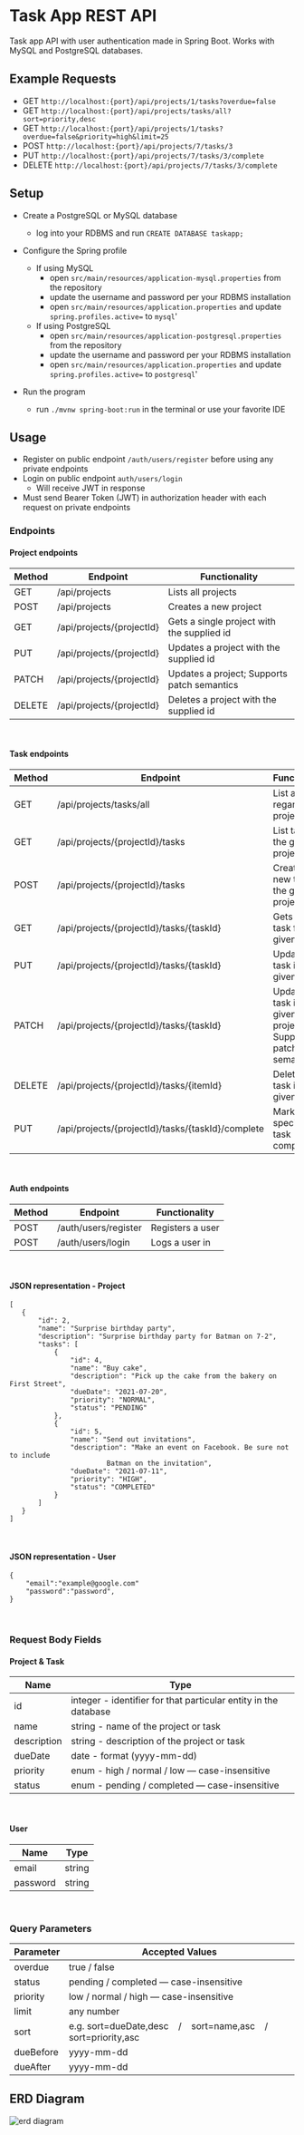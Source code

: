 # Task App REST API

Task app API with user authentication made in Spring Boot. Works with MySQL and PostgreSQL databases.

## Example Requests

* GET `http://localhost:{port}/api/projects/1/tasks?overdue=false`
* GET `http://localhost:{port}/api/projects/tasks/all?sort=priority,desc`
* GET `http://localhost:{port}/api/projects/1/tasks?overdue=false&priority=high&limit=25`
* POST `http://localhost:{port}/api/projects/7/tasks/3`
* PUT `http://localhost:{port}/api/projects/7/tasks/3/complete`
* DELETE `http://localhost:{port}/api/projects/7/tasks/3/complete`

## Setup

* Create a PostgreSQL or MySQL database
    * log into your RDBMS and run `CREATE DATABASE taskapp;`

* Configure the Spring profile
    * If using MySQL
      * open `src/main/resources/application-mysql.properties` from the repository
      * update the username and password per your RDBMS installation
      * open `src/main/resources/application.properties` and update `spring.profiles.active=` to `mysql`'
  * If using PostgreSQL
    * open `src/main/resources/application-postgresql.properties` from the repository
    * update the username and password per your RDBMS installation
    * open `src/main/resources/application.properties` and update `spring.profiles.active=` to `postgresql`'

* Run the program
    * run `./mvnw spring-boot:run` in the terminal or use your favorite IDE


## Usage

* Register on public endpoint `/auth/users/register` before using any private endpoints
* Login on public endpoint `auth/users/login`
    * Will receive JWT in response
* Must send Bearer Token (JWT) in authorization header with each request on private endpoints
### Endpoints

#### Project endpoints
Method |Endpoint | Functionality| 
------------ |------------ | ------------- | 
GET | /api/projects | Lists all projects | 
POST | /api/projects | Creates a new project | 
GET | /api/projects/{projectId} | Gets a single project with the supplied id | 
PUT | /api/projects/{projectId} | Updates a project with the supplied id |
PATCH | /api/projects/{projectId} | Updates a project; Supports patch semantics |
DELETE | /api/projects/{projectId} | Deletes a project with the supplied id |
<br>

#### Task endpoints
Method |Endpoint | Functionality| 
------------ |------------ | ------------- | 
GET | /api/projects/tasks/all | List all tasks regardless of project |
GET | /api/projects/{projectId}/tasks | List tasks in the given project |
POST | /api/projects/{projectId}/tasks | Creates a new task in the given project | 
GET | /api/projects/{projectId}/tasks/{taskId}| Gets a single task from the given project |
PUT | /api/projects/{projectId}/tasks/{taskId}| Updates a task in the given project | 
PATCH | /api/projects/{projectId}/tasks/{taskId}| Updates a task in the given project; Supports patch semantics | 
DELETE | /api/projects/{projectId}/tasks/{itemId} | Deletes a task in the given project | 
PUT | /api/projects/{projectId}/tasks/{taskId}/complete | Marks the specified task complete |
<br>

#### Auth endpoints
Method |Endpoint | Functionality| 
------------ |------------ | ------------- | 
POST | /auth/users/register | Registers a user |
POST | /auth/users/login |Logs a user in | 
<br>

#### JSON representation - Project

```
[
   {
       "id": 2,
       "name": "Surprise birthday party",
       "description": "Surprise birthday party for Batman on 7-2",
       "tasks": [
           {
               "id": 4,
               "name": "Buy cake",
               "description": "Pick up the cake from the bakery on First Street",                
               "dueDate": "2021-07-20",
               "priority": "NORMAL",
               "status": "PENDING"
           },
           {
               "id": 5,
               "name": "Send out invitations",
               "description": "Make an event on Facebook. Be sure not to include 
                        Batman on the invitation",
               "dueDate": "2021-07-11",
               "priority": "HIGH",
               "status": "COMPLETED"
           }
       ]
   }
]
```
<br>

#### JSON representation - User

```
{
    "email":"example@google.com"
    "password":"password",
}
```
<br>

### Request Body Fields

#### Project & Task
Name |Type
------------ |------------ | 
id | integer - identifier for that particular entity in the database  | 
name | string - name of the project or task |
description | string - description of the project or task |
dueDate | date - format (yyyy-mm-dd) |
priority | enum - high / normal / low — case-insensitive |
status | enum - pending / completed — case-insensitive |
<br>

#### User
Name |Type
------------ |------------ | 
email | string  | 
password | string |
<br>

### Query Parameters

Parameter | Accepted Values
------------ |------------ | 
overdue | true / false |
status | pending / completed — case-insensitive | 
priority | low / normal / high — case-insensitive | 
limit | any number |
sort | e.g. sort=dueDate,desc &nbsp;&nbsp; / &nbsp;&nbsp; sort=name,asc &nbsp;&nbsp; / &nbsp;&nbsp; sort=priority,asc |
dueBefore | yyyy-mm-dd |
dueAfter | yyyy-mm-dd |

## ERD Diagram
![erd diagram](images/erd.png)